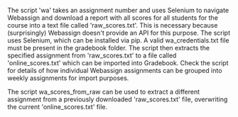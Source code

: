 The script 'wa' takes an assignment number and uses Selenium to navigate Webassign and download a report with all scores for all students for the course into a text file called 'raw_scores.txt'.  This is necessary because (surprisingly) Webassign doesn't provide an API for this purpose.  The script uses Selenium, which can be installed via pip. A valid wa_credentials.txt file must be present in the gradebook folder.  The script then extracts the specified assignment from 'raw_scores.txt' to a file called 'online_scores.txt' which can be imported into Gradebook.  Check the script for details of how individual Webassign assignments can be grouped into weekly assignments for import purposes.

The script wa_scores_from_raw can be used to extract a different assignment from a previously downloaded 'raw_scores.txt' file, overwriting the current 'online_scores.txt' file.  

